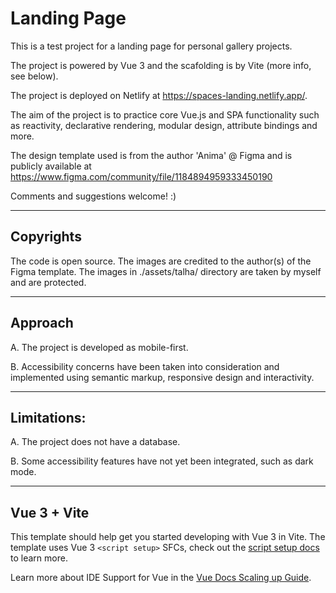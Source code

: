 # Landing Page

This is a test project for a landing page for personal gallery projects.

The project is powered by Vue 3 and the scafolding is by Vite (more info, see below).

The project is deployed on Netlify at https://spaces-landing.netlify.app/.

The aim of the project is to practice core Vue.js and SPA functionality such as reactivity, declarative rendering, modular design, attribute bindings and more.

The design template used is from the author 'Anima' @ Figma and is publicly available at https://www.figma.com/community/file/1184894959333450190

Comments and suggestions welcome! :)

---

## Copyrights

The code is open source.
The images are credited to the author(s) of the Figma template.
The images in ./assets/talha/ directory are taken by myself and are protected.

---

## Approach

A. The project is developed as mobile-first.

B. Accessibility concerns have been taken into consideration and implemented using semantic markup, responsive design and interactivity.

---

## Limitations:

A. The project does not have a database.

B. Some accessibility features have not yet been integrated, such as dark mode.

---

## Vue 3 + Vite

This template should help get you started developing with Vue 3 in Vite. The template uses Vue 3 `<script setup>` SFCs, check out the [script setup docs](https://v3.vuejs.org/api/sfc-script-setup.html#sfc-script-setup) to learn more.

Learn more about IDE Support for Vue in the [Vue Docs Scaling up Guide](https://vuejs.org/guide/scaling-up/tooling.html#ide-support).
